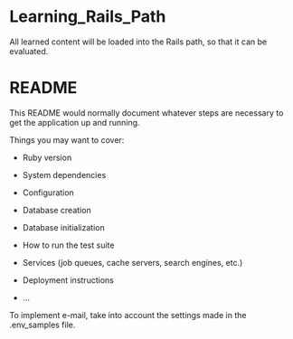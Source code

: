 # Learning_Rails_Path
All learned content will be loaded into the Rails path, so that it can be evaluated.

# README

This README would normally document whatever steps are necessary to get the
application up and running.

Things you may want to cover:

* Ruby version

* System dependencies

* Configuration

* Database creation

* Database initialization

* How to run the test suite

* Services (job queues, cache servers, search engines, etc.)

* Deployment instructions

* ...

To implement e-mail, take into account the settings made in the .env_samples file.

